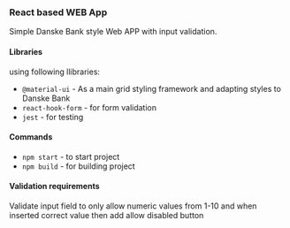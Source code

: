 ### React based WEB App ###

Simple Danske Bank style Web APP with input validation.



#### Libraries ####
using following llibraries:
* `@material-ui` - 
As a main grid styling framework and adapting styles to Danske Bank
* `react-hook-form` - for form validation
* `jest` - for testing


#### Commands ####

* `npm start` - to start project
* `npm build` - for building project


#### Validation requirements ####

Validate input field to only allow numeric values from 1-10 and when inserted correct value then add allow disabled button